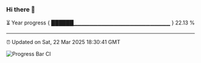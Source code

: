 ### Hi there 👋

⏳ Year progress { ██████▁▁▁▁▁▁▁▁▁▁▁▁▁▁▁▁▁▁▁▁▁▁▁▁ } 22.13 %

---

⏰ Updated on Sat, 22 Mar 2025 18:30:41 GMT

![Progress Bar CI](https://github.com/DhruviPatel157/GitHub-Actions-Demo/workflows/Progress%20Bar%20CI/badge.svg)
